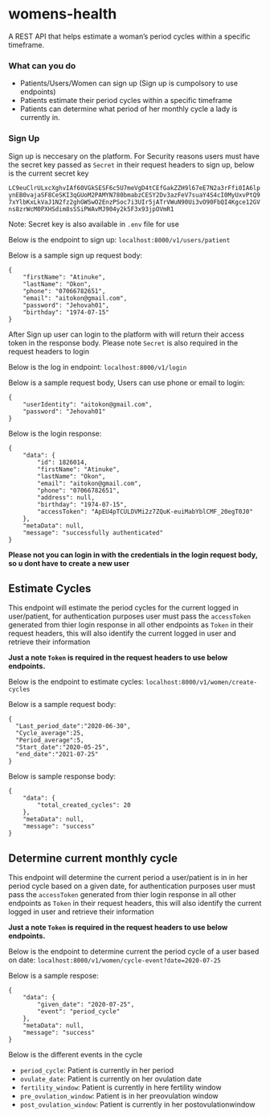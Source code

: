 # womens-health

A REST API that helps estimate a woman’s period cycles within a specific timeframe.

### What can you do
* Patients/Users/Women can sign up (Sign up is cumpolsory to use endpoints)
* Patients estimate their period cycles within a specific timeframe
* Patients can determine what period of her monthly cycle a lady is currently in.

### Sign Up
Sign up is neccesary on the platform.
For Security reasons users must have the secret key passed as `Secret` in their request headers to sign up, below is the current secret key

`LC9euClrULxcXghvIAf60VGkSESF6c5U7meVgD4tCEfGakZZH9l67eE7N2a3rFfi0IA6lpynEB0vajaSF8CeSKI3qGUoM2PAMYN780bmabzCESY2Dv3azFeV7suaY4S4cI0MyUxvPtQ97xYlbKxLkVaJ1N2fz2ghGWSwO2EnzPSoc7i3UIr5jATrVWuN90Ui3vO90FbQI4Kgce12GVns8zrWcM0PXHSdim8sSSiPWAvMJ904y2k5F3x93jpOVmR1`

Note: Secret key is also available in `.env` file for use

Below is the endpoint to sign up:
`localhost:8000/v1/users/patient`

Below is a sample sign up request body:
```
{
    "firstName": "Atinuke",
    "lastName": "Okon",
    "phone": "07066782651",
    "email": "aitokon@gmail.com",
    "password": "Jehovah01",
    "birthday": "1974-07-15"
}
```
After Sign up user can login to the platform with will return their access token in the response body. Please note `Secret` is also required in the request headers to login

Below is the log in endpoint:
`localhost:8000/v1/login`

Below is a sample request body, Users can use phone or email to login:
```
{
    "userIdentity": "aitokon@gmail.com",
    "password": "Jehovah01"
}
```

Below is the login response:
```
{
    "data": {
        "id": 1826014,
        "firstName": "Atinuke",
        "lastName": "Okon",
        "email": "aitokon@gmail.com",
        "phone": "07066782651",
        "address": null,
        "birthday": "1974-07-15",
        "accessToken": "ApEU4pTCULDVMi2z7ZQuK-euiMabYblCMF_20egT0J0"
    },
    "metaData": null,
    "message": "successfully authenticated"
}
```
**Please not you can login in with the credentials in the login request body, so u dont have to create a new user**

## Estimate Cycles

This endpoint will estimate the period cycles for the current logged in user/patient, for authentication purposes user must pass the `accessToken` generated from thier login response in all other endpoints as `Token` in their request headers, this will also identify the current logged in user and retrieve their information

**Just a note `Token` is required in the request headers to use below endpoints.**

Below is the endpoint to estimate cycles: `localhost:8000/v1/women/create-cycles`

Below is a sample request body:
```
{
  "Last_period_date":"2020-06-30",
  "Cycle_average":25,
  "Period_average":5,
  "Start_date":"2020-05-25",
  "end_date":"2021-07-25"
}
```

Below is sample response body:
```
{
    "data": {
        "total_created_cycles": 20
    },
    "metaData": null,
    "message": "success"
}
```

## Determine current monthly cycle

This endpoint will determine the current period a user/patient is in in her period cycle based on a given date, for authentication purposes user must pass the `accessToken` generated from thier login response in all other endpoints as `Token` in their request headers, this will also identify the current logged in user and retrieve their information

**Just a note `Token` is required in the request headers to use below endpoints.**

Below is the endpoint to determine current the period cycle of a user based on date: 
`localhost:8000/v1/women/cycle-event?date=2020-07-25`


Below is a sample respose:
```
{
    "data": {
        "given_date": "2020-07-25",
        "event": "period_cycle"
    },
    "metaData": null,
    "message": "success"
}
```
Below is the different events in the cycle

* `period_cycle`: Patient is currently in her period
* `ovulate_date`: Patient is currently on her ovulation date
* `fertility_window`: Patient is currently in here fertility window
* `pre_ovulation_window`: Patient is in her preovulation window
* `post_ovulation_window`: Patient is currently in her postovulationwindow